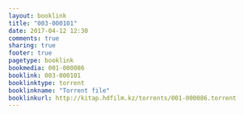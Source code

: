```yaml
---
layout: booklink
title: "003-000101"
date: 2017-04-12 12:30
comments: true
sharing: true
footer: true
pagetype: booklink 
bookmedia: 001-000086
booklink: 003-000101
booklinktype: torrent
booklinkname: "Torrent file"
booklinkurl: http://kitap.hdfilm.kz/torrents/001-000086.torrent
---
```

